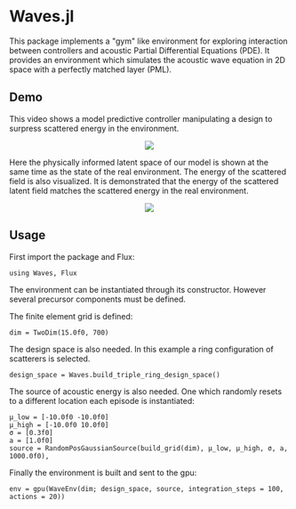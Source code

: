 # Waves.jl

This package implements a "gym" like environment for exploring interaction between controllers and acoustic Partial Differential Equations (PDE). It provides an environment which simulates the acoustic wave equation in 2D space with a perfectly matched layer (PML). 

## Demo

This video shows a model predictive controller manipulating a design to surpress scattered energy in the environment.

<p align="center">
	<img src="https://github.com/gladisor/Waves.jl/blob/wildfire/images/mpc.gif">
</p>

Here the physically informed latent space of our model is shown at the same time as the state of the real environment. The energy of the scattered field is also visualized. It is demonstrated that the energy of the scattered latent field matches the scattered energy in the real environment.

<p align="center">
	<img src="https://github.com/gladisor/Waves.jl/blob/wildfire/images/dashboard.gif">
</p>

## Usage

First import the package and Flux:
```
using Waves, Flux
```

The environment can be instantiated through its constructor. However several precursor components must be defined.

The finite element grid is defined:
```
dim = TwoDim(15.0f0, 700)
```

The design space is also needed. In this example a ring configuration of scatterers is selected.
```
design_space = Waves.build_triple_ring_design_space()
```

The source of acoustic energy is also needed. One which randomly resets to a different location each episode is instantiated:
```
μ_low = [-10.0f0 -10.0f0]
μ_high = [-10.0f0 10.0f0]
σ = [0.3f0]
a = [1.0f0]
source = RandomPosGaussianSource(build_grid(dim), μ_low, μ_high, σ, a, 1000.0f0),
```

Finally the environment is built and sent to the gpu:
```
env = gpu(WaveEnv(dim; design_space, source, integration_steps = 100, actions = 20))
```